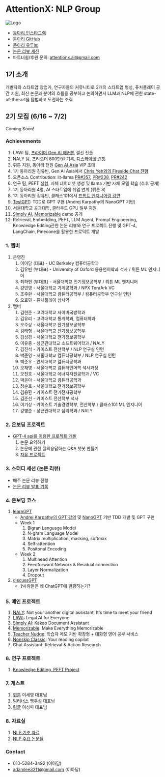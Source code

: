 # AttentionX: NLP Group
![Logo](https://scontent-gmp1-1.xx.fbcdn.net/v/t39.30808-6/353859022_992726275233807_42897169966521045_n.jpg?_nc_cat=101&ccb=1-7&_nc_sid=8631f5&_nc_ohc=v7wZr-My4h8AX8U71pO&_nc_ht=scontent-gmp1-1.xx&oh=00_AfDDFOPf5QCTfIHF_9BcTwOHsnvZhebcwnLhtR-pK7TToQ&oe=648D04D1)

- [동아리 인스타그램](https://www.instagram.com/attentionx.ai/)
- [동아리 GitHub](https://github.com/AttentionX)
- [동아리 유투브](https://www.youtube.com/@attentionx)
- [논문 리뷰 세션](https://skillful-houseboat-70c.notion.site/Study-Sessions-614371ce36a64c318b6c6bf3980f4467)
- 파트너쉽/후원 문의: attentionx.ai@gmail.com

## 1기 소개
개발자와 스타트업 창업가, 연구자들의 커뮤니티로 2개의 스타트업 형성, 퓨처플레이 공간 지원, 최신 논문과 분야의 흐름을 공부하고 논의하면서 LLM과 NLP에 관한 state-of-the-art을 탐험하고 도전하는 조직

## 2기 모집 (6/16 ~ 7/2)
Coming Soon!

### Achievements
1. LAWI 팀, [프라이머 Gen AI 해커톤](https://www.newswire.co.kr/newsRead.php?no=965386) 결선 진출
2. NALY 팀, 프리오더 800만원 기록, [디스콰이엇 런칭](https://disquiet.io/@marc/makerlog/8017)
3. 뤼튼 지원, 동아리 전원 [Gen AI Asia](https://www.genai.asia) VIP 초대
4. 1기 동아리원 김유빈, Gen AI Asia에서 [Chris Yeh와의 Fireside Chat 진행](https://www.youtube.com/watch?v=GhUD2zln5Fo)
5. 오픈소스 Contribution: lit-llama [PR#357](https://github.com/Lightning-AI/lit-llama/pull/357), [PR#238](https://github.com/Lightning-AI/lit-llama/pull/238), [PR#242](https://github.com/Lightning-AI/lit-llama/pull/242)
6. 연구 팀, PEFT 실험, 자체 데이터셋 생성 및 llama 기반 자체 모델 학습 (추후 공개)
7. 1기 동아리원 4명, AI 스타트업에 취업 연계 (뤼튼 3)
8. 1기 동아리원 김유빈, 클래스101에서 [프롬트 엔지니어링 강연](https://class101.net/ko/products/6464902abf9aed001562bcd1)
9. [TestGPT](https://github.com/AttentionX/testGPT): TDD로 GPT 구현 (Andrej Karpathy의 NanoGPT 기반)
10. 서울대학교 공과대학, 클라우드 GPU 일부 지원
11. [Simply AI](https://youtube.com/shorts/q2GpFOqvAqs?feature=share), [Memorizable](https://www.instagram.com/reel/CtbaBUGulva/?igshid=MzRlODBiNWFlZA==) demo 공개
12. Retrieval, Embedding, PEFT, LLM Agent, Prompt Engineering, Knowledge Editing관한 논문 리뷰와 연구 프로젝트 진행 및 GPT-4, LangChain, Pinecone을 활용한 프로덕트 개발



### 1. 멤버
1. 운영진
    1. 이아담 (대표) - UC Berkeley 컴퓨터공학과
    2. 김유빈 (부대표) - University of Oxford 응용언어학과 석사 / 뤼튼 ML 엔지니어
    3. 최하현 (부대표) - 서울대학교 전기정보공학부 / 뤼튼 ML 엔지니어
    4. 강민영 - 서울대학교 기계공학과 / NPX TeraArk VC
    5. 조주환 - 서울대학교 컴퓨터공학부 / 컴퓨터공학부 연구실 인턴
    6. 오효민 - 퓨처플레이 심사역
2. 멤버
    1. 김현준 - 고려대학교 사이버국방학과
    2. 김유리 - 고려대학교 통계학과, 컴퓨터학과
    3. 오주상 - 서울대학교 전기정보공학부
    4. 김태형 - 서울대학교 전기정보공학부
    5. 김성경 - 서울대학교 전기정보공학부
    6. 이유종 - 성균관대학교 소프트웨어학과 / NALY
    7. 김진석 - 카이스트 전산학부 / NLP 연구실 인턴
    8. 박준영 - 서울대학교 컴퓨터공학부 / NLP 연구실 인턴
    9. 박준우 - 연세대학교 컴퓨터공학과
    10. 오채영 - 서울대학교 컴퓨터언어학 석사과정
    11. 오진호 - 서울대학교 에너지자원공학과 / VC
    12. 박윤아 - 서울대학교 컴퓨터공학과
    13. 정순호 - 서울대학교 전기정보공학부
    14. 김용환 - 카이스트 전기전자공학부
    15. 김준선 - 카이스트 전산학부 석사
    16. 이기상 - 카이스트 기술경영학부, 전산학부 / 클래스101 ML 엔지니어
    17. 강병준 - 성균관대학교 심리학과 / NALY


### 2. 온보딩 프로젝트
- [GPT-4 api를 이용한 프로젝트 개발](https://github.com/AttentionX/onboarding-projects)
    1. 논문 요약하기
    2. 논문에 관한 질의응답하는 Q&A 챗봇 만들기
    3. [자유 프로젝트](https://skillful-houseboat-70c.notion.site/Onboarding-Projects-b698486677d34ca1a5ea6c0d79ed7a28)


### 3. 스터디 세션 (논문 리뷰)
- 매주 논문 리뷰 진행
- [논문 리뷰 발표 기록](https://skillful-houseboat-70c.notion.site/Study-Sessions-614371ce36a64c318b6c6bf3980f4467)


### 4. 온보딩 코스
1. [learnGPT](https://github.com/AttentionX/learnGPT/)
    - [Andrej Karpathy의 GPT 강의](https://www.youtube.com/watch?v=kCc8FmEb1nY) 및 [NanoGPT](https://github.com/karpathy/nanoGPT) 기반 TDD 개발 및 GPT 구현
    - Week 1
        1. Bigran Language Model
        2. N-gram Language Model
        3. Matrix multiplication, masking, softmax
        4. Self-attention
        5. Positonal Encoding
    - Week 2
        1. Multihead Attention
        2. Feedforward Network & Residual connection
        3. Layer Normalization
        4. Dropout
2. [discussGPT](https://github.com/AttentionX/discuss-chatgpt)
    - ❓사람들은 왜 ChatGPT에 열광하는가?


### 5. 메인 프로젝트
1. [NALY](https://naly.ai/): Not your another digital assistant, It's time to meet your friend
2. [LAWI](https://bar-gpt.web.app/#/): Legal AI for Everyone
3. [Simply AI](https://youtube.com/shorts/q2GpFOqvAqs?feature=share): Kakao Document Assistant
4. [Memorizable](https://www.instagram.com/reel/CtbaBUGulva/?igshid=MzRlODBiNWFlZA==): Make Everything Memorizable
5. [Teacher Nudge](https://youtu.be/Znfsy19kcQI): 학습자 메모 기반 확장형 + 대화형 영어 공부 서비스
6. [Nonskip Classic](https://youtu.be/D-e83xHWDYQ): Your reading copilot
7. Chat Assistant: Retrieval & Action Research



### 6. 연구 프로젝트
1. [Knowledge Editing, PEFT Project](https://eager-rest-e73.notion.site/Knowledge-Editing-Project-01a7ae98abb441dc878da267e4d3c66d)

### 7. 게스트
1. [뤼튼](https://wrtn.ai/) 이세영 대표님
2. [팀러너스](https://www.learners.company/) 맹주성 대표님
3. [링글](https://www.ringleplus.com/ko/student/landing/team) 이성파 대표님


### 8. 자료실
1. [NLP 기초 자료](https://skillful-houseboat-70c.notion.site/NLP-0cf2ffe5cc2542a4a6edd9f8e86fb4ef)
2. [NLP 주요 논문들](https://skillful-houseboat-70c.notion.site/e805b63e1f304c53aed49b4b177d6019?v=22d6287722c341a3a0936638e73534b8)




### Contact
- 010-5284-3492 (이아담)
- adamlee3211@gmail.com (이아담)
